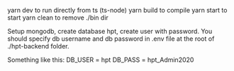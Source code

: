 yarn dev to run directly from ts (ts-node)
yarn build to compile
yarn start to start
yarn clean to remove ./bin dir

Setup mongodb, create database hpt, create user with password.
You should specify db username and db password in .env file at the root of ./hpt-backend folder.

Something like this:
DB_USER = hpt
DB_PASS = hpt_Admin2020